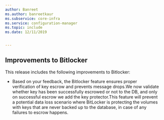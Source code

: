 ```yaml
---
author: Banreet
ms.author: banreetkaur
ms.subservice: core-infra
ms.service: configuration-manager
ms.topic: include
ms.date: 12/11/2019


---
```


## <a name="bkmk_osd"></a> Improvements to Bitlocker

This release includes the following improvements to Bitlocker:

- Based on your feedback, the Bitlocker feature ensures proper verification of key escrow and prevents message drops.We now validate whether key has been successfully escrowed or not to the DB, and only on successful escrow we add the key protector.This feature will prevent a potential data loss scenario where BitLocker is protecting the volumes with keys that are never backed up to the database, in case of any failures to escrow happens.


